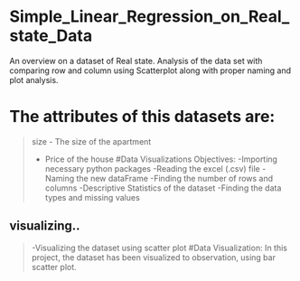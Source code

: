 # Simple_Linear_Regression_on_Real_state_Data
An overview on a dataset of Real state. Analysis of the data set with comparing row and column using Scatterplot along with proper naming and plot analysis.
# The attributes of this datasets are:
   >size - The size of the apartment
> - Price of the house
>#Data Visualizations Objectives:
>-Importing necessary python packages
>-Reading the excel (.csv) file
>-Naming the new dataFrame
>-Finding the number of rows and columns
>-Descriptive Statistics of the dataset
>-Finding the data types and missing values
## visualizing..
>-Visualizing the dataset using scatter plot
#Data Visualization:
In this project, the dataset has been visualized to observation, using bar scatter plot.
